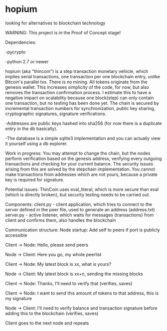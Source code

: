 # hopium
looking for alternatives to blockchain technology

WARNING: This project is in the Proof of Concept stage!

Dependencies:

-pycrypto

-python 2.7 or newer

hopium (aka "thincoin") is a step transaction monetary vehicle, which implies serial transactions, one transaction per one blockchain entry, unlike Bitcoin's parallel txs. There is no mining. All tokens originate from the genesis wallet. This increases simplicity of the code, for now, but also removes the transaction confirmation process. I estimate this to have a negative impact on scalability because one block(step) can only contain one transaction, but no testing has been done yet. The chain is secured by incremental transaction numbers for synchronization, public key sharing, cryptographic signatures, signature verifications. 

-Addresses are public keys hashed into sha256 (for now there is a duplicate entry in the db basically).  

-The database is a simple sqlite3 implementation and you can actually view it yourself using a db explorer. 

Work in progress:
You may attempt to change the chain, but the nodes perform verification based on the genesis address, verifying every outgoing transactions and checking for your current balance. The security issues arising from this are solved by the stepchain implementation. You cannot make transactions from addresses which are not yours, because a private key is required for signature.

Potential issues:
ThinCoin uses eval_literal, which is more secure than eval (which is directly broken), but security testing needs to be carried out.

Components:
client.py - client application, which tries to connect to the server defined in the peer file, used to generate an address (address.txt)
server.py - active listener, which waits for messages (transactions) from client and confirms them, also handles the blockchain

Communication structure:
Node startup: Add self to peers if port is publicly accessible

Client -> Node: Hello, please send peers

Node -> Client: Here you go, my whole peerlist

Client -> Node: My latest block is xx, what is yours?

Node -> Client: My latest block is xx+n, sending the missing blocks


Client -> Node: Thanks, I'll need to verify that (verifies, saves)

Client -> Node: I want to send this amount of tokens to that address, this is my signature

Node -> Client: I'll need to verify balance and transaction signature before adding this to the blockchain (verifies, saves)

Client goes to the next node and repeats
